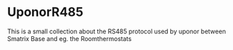 # UponorR485
This is a small collection about the RS485 protocol used by uponor between Smatrix Base and eg. the Roomthermostats
